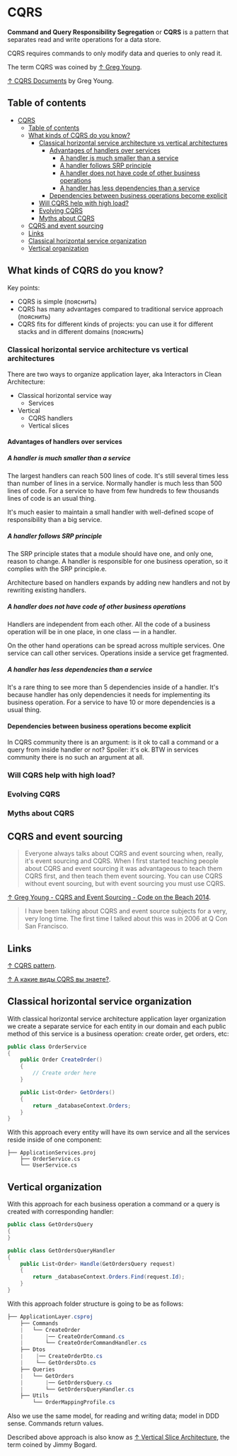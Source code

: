 # CQRS

**Command and Query Responsibility Segregation** or **CQRS** is a pattern that separates read and write operations for a data store.

CQRS requires commands to only modify data and queries to only read it.

The term CQRS was coined by [↑ Greg Young](https://www.youtube.com/watch?v=JHGkaShoyNs).

[↑ CQRS Documents](https://cqrs.files.wordpress.com/2010/11/cqrs_documents.pdf) by Greg Young.

## Table of contents

- [CQRS](#cqrs)
  - [Table of contents](#table-of-contents)
  - [What kinds of CQRS do you know?](#what-kinds-of-cqrs-do-you-know)
    - [Classical horizontal service architecture vs vertical architectures](#classical-horizontal-service-architecture-vs-vertical-architectures)
      - [Advantages of handlers over services](#advantages-of-handlers-over-services)
        - [A handler is much smaller than a service](#a-handler-is-much-smaller-than-a-service)
        - [A handler follows SRP principle](#a-handler-follows-srp-principle)
        - [A handler does not have code of other business operations](#a-handler-does-not-have-code-of-other-business-operations)
        - [A handler has less dependencies than a service](#a-handler-has-less-dependencies-than-a-service)
      - [Dependencies between business operations become explicit](#dependencies-between-business-operations-become-explicit)
    - [Will CQRS help with high load?](#will-cqrs-help-with-high-load)
    - [Evolving CQRS](#evolving-cqrs)
    - [Myths about CQRS](#myths-about-cqrs)
  - [CQRS and event sourcing](#cqrs-and-event-sourcing)
  - [Links](#links)
  - [Classical horizontal service organization](#classical-horizontal-service-organization)
  - [Vertical organization](#vertical-organization)

## What kinds of CQRS do you know?

Key points:

- CQRS is simple (пояснить)
- CQRS has many advantages compared to traditional service approach (пояснить)
- CQRS fits for different kinds of projects: you can use it for different stacks and in different domains (пояснить)

### Classical horizontal service architecture vs vertical architectures

There are two ways to organize application layer, aka Interactors in Clean Architecture:

- Classical horizontal service way
  - Services
- Vertical
  - CQRS handlers
  - Vertical slices

#### Advantages of handlers over services

##### A handler is much smaller than a service

The largest handlers can reach 500 lines of code. It's still several times less than number of lines in a service. Normally handler is much less than 500 lines of code. For a service to have from few hundreds to few thousands lines of code is an usual thing.

It's much easier to maintain a small handler with well-defined scope of responsibility than a big service.

##### A handler follows SRP principle

The SRP principle states that a module should have one, and only one, reason to change.  A handler is responsible for one business operation, so it complies with the SRP principle.e.

Architecture based on handlers expands by adding new handlers and not by rewriting existing handlers.

##### A handler does not have code of other business operations

Handlers are independent from each other. All the code of a business operation will be in one place, in one class — in a handler.

On the other hand operations can be spread across multiple services. One service can call other services. Operations inside a service get fragmented.

##### A handler has less dependencies than a service

It's a rare thing to see more than 5 dependencies inside of a handler. It's because handler has only dependencies it needs for implementing its business operation. For a service to have 10 or more dependencies is a usual thing.

#### Dependencies between business operations become explicit

In CQRS community there is an argument: is it ok to call a command or a query from inside handler or not? Spoiler: it's ok. BTW in services community there is no such an argument at all.

### Will CQRS help with high load?

### Evolving CQRS

### Myths about CQRS

## CQRS and event sourcing

> Everyone always talks about CQRS and event sourcing when, really, it's event sourcing and CQRS. When I first started teaching people about CQRS and event sourcing it was advantageous to teach them CQRS first, and then teach them event sourcing. You can use CQRS without event sourcing, but with event sourcing you must use CQRS.

[↑ Greg Young - CQRS and Event Sourcing - Code on the Beach 2014](https://youtu.be/JHGkaShoyNs?t=60).

> I have been talking about CQRS and event source subjects for a very, very long time. The first time I talked about this was in 2006 at Q Con San Francisco.

## Links

[↑ CQRS pattern](https://learn.microsoft.com/en-us/azure/architecture/patterns/cqrs).

[↑ А какие виды CQRS вы знаете?](https://www.youtube.com/watch?v=TnS6PwxHcLg).

## Classical horizontal service organization

With classical horizontal service architecture application layer organization we create a separate service for each entity in our domain and each public method of this service is a business operation: create order, get orders, etc:

```csharp
public class OrderService
{
    public Order CreateOrder()
    {
        // Create order here
    }

    public List<Order> GetOrders()
    {
        return _databaseContext.Orders;
    }
}
```

With this approach every entity will have its own service and all the services reside inside of one component:

```text
├── ApplicationServices.proj
    ├── OrderService.cs
    └── UserService.cs
```

## Vertical organization

With this approach for each business operation a command or a query is created with corresponding handler:

```csharp
public class GetOrdersQuery
{    
}

public class GetOrdersQueryHandler
{
    public List<Order> Handle(GetOrdersQuery request)
    {
        return _databaseContext.Orders.Find(request.Id);
    }
}
```

With this approach folder structure is going to be as follows:

```csharp
├── ApplicationLayer.csproj
    ├── Commands
    |   └── CreateOrder
    |       |── CreateOrderCommand.cs
    |       └── CreateOrderCommandHandler.cs
    ├── Dtos
    |    |── CreateOrderDto.cs
    |    └── GetOrdersDto.cs
    ├── Queries
    |   └── GetOrders
    |       |── GetOrdersQuery.cs
    |       └── GetOrdersQueryHandler.cs
    ├── Utils
        └── OrderMappingProfile.cs
```

Also we use the same model, for reading and writing data; model in DDD sense. Commands return values.

Described above approach is also know as [↑ Vertical Slice Architecture](https://jimmybogard.com/vertical-slice-architecture), the term coined by Jimmy Bogard.
